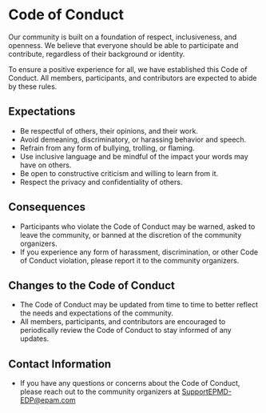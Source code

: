 # Code of Conduct

Our community is built on a foundation of respect, inclusiveness, and openness. We believe that everyone should be able to participate and contribute, regardless of their background or identity.

To ensure a positive experience for all, we have established this Code of Conduct. All members, participants, and contributors are expected to abide by these rules.

## Expectations
- Be respectful of others, their opinions, and their work.
- Avoid demeaning, discriminatory, or harassing behavior and speech.
- Refrain from any form of bullying, trolling, or flaming.
- Use inclusive language and be mindful of the impact your words may have on others.
- Be open to constructive criticism and willing to learn from it.
- Respect the privacy and confidentiality of others.

## Consequences
- Participants who violate the Code of Conduct may be warned, asked to leave the community, or banned at the discretion of the community organizers.
- If you experience any form of harassment, discrimination, or other Code of Conduct violation, please report it to the community organizers.

## Changes to the Code of Conduct
- The Code of Conduct may be updated from time to time to better reflect the needs and expectations of the community.
- All members, participants, and contributors are encouraged to periodically review the Code of Conduct to stay informed of any updates.

## Contact Information
- If you have any questions or concerns about the Code of Conduct, please reach out to the community organizers at [SupportEPMD-EDP@epam.com](mailto:SupportEPMD-EDP@epam.com)